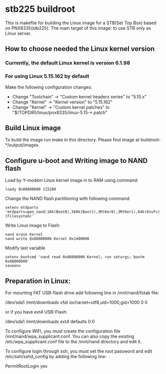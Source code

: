 # stb225 buildroot
This is makefile for building the Linux image for a STB(Set Top Box) based on PNX8335(stb225).
The main target of this image: to use STB only as Linux server.

## How to choose needed the Linux kernel version

### Currently, the default Linux kernel is version 6.1.98

### For using Linux 5.15.162 by default
Make the following configuration changes:
* Change "Toolchain" -> "Custom kernel headers series" to "5.15.x"
* Change "Kernel" -> "Kernel version" to "5.15.162"
* Change "Kernel" -> "Custom kernel patches" to "$(TOPDIR)/linux/pnx8335/linux-5.15-*.patch"

## Build Linux image
To build the image run make in this directory.
Please find image at buildroot-*/output/images

## Configure u-boot and Writing image to NAND flash
Load by Y-modem Linux kernel image in to RAM using command:

```
loady 0x80800000 115200
```

Change the NAND flash partitioning with following command:

```
setenv mtdparts 'mtdparts=gen_nand:16k(Boot0),560k(Boot1),3M(Ker0),3M(Ker1),64k(EnvFs),20M(Kernel),-(Filesystem)'
```

Write Linux image to Flash:

```
nand erase Kernel
nand write 0x80800000 Kernel 0x1400000
```

Modify last variable

```
setenv bootcmd 'nand read 0x80800000 Kernel; run setargs; bootm 0x80800000'
saveenv
```

## Preparation in Linux:
For mounting FAT USB-flash drive add following line in /mnt/nand/fstab file:

/dev/sda1 /mnt/downloads   vfat  iocharset=utf8,uid=1000,gid=1000 0 0

or if you have ext4 USB-Flash:

/dev/sda1 /mnt/downloads   ext4  defaults 0 0

To configure WIFI, you must create the configuration file /mnt/nand/wpa_supplicant.conf.
You can also copy the existing /etc/wpa_supplicant.conf file to the /mnt/nand directory and edit it.

To configure login through ssh, you must set the root password and edit /etc/ssh/sshd_config by adding the following line:

PermitRootLogin yes
